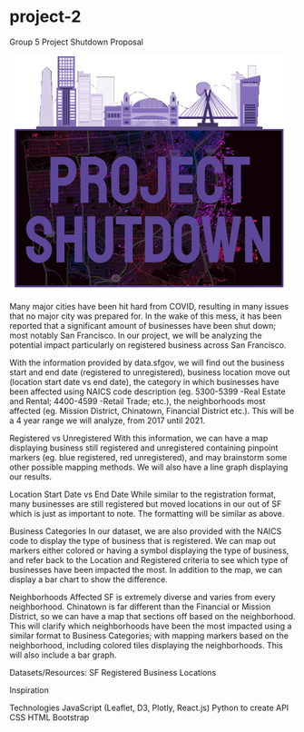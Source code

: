 # project-2

Group 5 Project Shutdown Proposal

![](img/PS_Logo_T.png)

Many major cities have been hit hard from COVID, resulting in many issues that no major city was prepared for. In the wake of this mess, it has been reported that a significant amount of businesses have been shut down; most notably San Francisco. In our project, we will be analyzing the potential impact particularly on registered business across San Francisco. 

With the information provided by data.sfgov, we will find out the business start and end date (registered to unregistered), business location move out (location start date vs end date), the category in which businesses have been affected using NAICS code description (eg. 5300-5399 -Real Estate and Rental; 4400-4599 -Retail Trade; etc.), the neighborhoods most affected (eg. Mission District, Chinatown, Financial District etc.). This will be a 4 year range we will analyze, from 2017 until 2021.

Registered vs Unregistered
With this information, we can have a map displaying business still registered and unregistered containing pinpoint markers (eg. blue registered, red unregistered), and may brainstorm some other possible mapping methods. We will also have a line graph displaying our results.

Location Start Date vs End Date
While similar to the registration format, many businesses are still registered but moved locations in our out of SF which is just as important to note. The formatting will be similar as above.

Business Categories
In our dataset, we are also provided with the NAICS code to display the type of business that is registered. We can map out markers either colored or having a symbol displaying the type of business, and refer back to the Location and Registered criteria to see which type of businesses have been impacted the most. In addition to the map, we can display a bar chart to show the difference.

Neighborhoods Affected
SF is extremely diverse and varies from every neighborhood. Chinatown is far different than the Financial or Mission District, so we can have a map that sections off based on the neighborhood. This will clarify which neighborhoods have been the most impacted using a similar format to Business Categories; with mapping markers based on the neighborhood, including colored tiles displaying the neighborhoods. This will also include a bar graph.
 

Datasets/Resources:
SF Registered Business Locations 

Inspiration

Technologies
JavaScript (Leaflet, D3, Plotly, React.js)
Python to create API
CSS
HTML
Bootstrap
